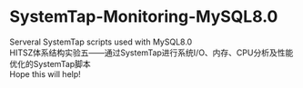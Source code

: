 # SystemTap-Monitoring-MySQL8.0
Serveral SystemTap scripts used with MySQL8.0<br>
HITSZ体系结构实验五——通过SystemTap进行系统I/O、内存、CPU分析及性能优化的SystemTap脚本
<br>
Hope this will help!

